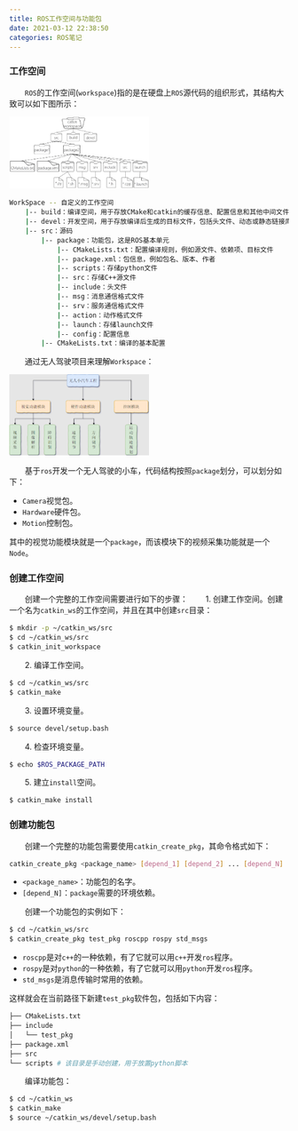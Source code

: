 ```yaml
---
title: ROS工作空间与功能包
date: 2021-03-12 22:38:50
categories: ROS笔记
---
```

### 工作空间

&emsp;&emsp;`ROS`的工作空间(`workspace`)指的是在硬盘上`ROS`源代码的组织形式，其结构大致可以如下图所示：<!--more-->

<img src="./ROS工作空间与功能包/Workspace工作目录结构.png" width="50%">

``` bash
WorkSpace -- 自定义的工作空间
    |-- build：编译空间，用于存放CMake和catkin的缓存信息、配置信息和其他中间文件
    |-- devel：开发空间，用于存放编译后生成的目标文件，包括头文件、动态或静态链接库、可执行文件等
    |-- src：源码
        |-- package：功能包，这是ROS基本单元
            |-- CMakeLists.txt：配置编译规则，例如源文件、依赖项、目标文件
            |-- package.xml：包信息，例如包名、版本、作者
            |-- scripts：存储python文件
            |-- src：存储C++源文件
            |-- include：头文件
            |-- msg：消息通信格式文件
            |-- srv：服务通信格式文件
            |-- action：动作格式文件
            |-- launch：存储launch文件
            |-- config：配置信息
        |-- CMakeLists.txt：编译的基本配置
```

&emsp;&emsp;通过无人驾驶项目来理解`Workspace`：

<img src="./ROS工作空间与功能包/无人驾驶项目.png" width="50%">

&emsp;&emsp;基于`ros`开发一个无人驾驶的小车，代码结构按照`package`划分，可以划分如下：

- `Camera`视觉包。
- `Hardware`硬件包。
- `Motion`控制包。

其中的视觉功能模块就是一个`package`，而该模块下的视频采集功能就是一个`Node`。

### 创建工作空间

&emsp;&emsp;创建一个完整的工作空间需要进行如下的步骤：
&emsp;&emsp;1. 创建工作空间。创建一个名为`catkin_ws`的工作空间，并且在其中创建`src`目录：

``` bash
$ mkdir -p ~/catkin_ws/src
$ cd ~/catkin_ws/src
$ catkin_init_workspace
```

&emsp;&emsp;2. 编译工作空间。

``` bash
$ cd ~/catkin_ws/src
$ catkin_make
```

&emsp;&emsp;3. 设置环境变量。

``` bash
$ source devel/setup.bash
```

&emsp;&emsp;4. 检查环境变量。

``` bash
$ echo $ROS_PACKAGE_PATH
```

&emsp;&emsp;5. 建立`install`空间。

``` bash
$ catkin_make install
```

### 创建功能包

&emsp;&emsp;创建一个完整的功能包需要使用`catkin_create_pkg`，其命令格式如下：

``` bash
catkin_create_pkg <package_name> [depend_1] [depend_2] ... [depend_N]
```

- `<package_name>`：功能包的名字。
- `[depend_N]`：`package`需要的环境依赖。

&emsp;&emsp;创建一个功能包的实例如下：

``` bash
$ cd ~/catkin_ws/src
$ catkin_create_pkg test_pkg roscpp rospy std_msgs
```

- `roscpp`是对`c++`的一种依赖，有了它就可以用`c++`开发`ros`程序。
- `rospy`是对`python`的一种依赖，有了它就可以用`python`开发`ros`程序。
- `std_msgs`是消息传输时常用的依赖。

这样就会在当前路径下新建`test_pkg`软件包，包括如下内容：

``` bash
├── CMakeLists.txt
├── include
│   └── test_pkg
├── package.xml
├── src
└── scripts # 该目录是手动创建，用于放置python脚本
```

&emsp;&emsp;编译功能包：

``` bash
$ cd ~/catkin_ws
$ catkin_make
$ source ~/catkin_ws/devel/setup.bash
```